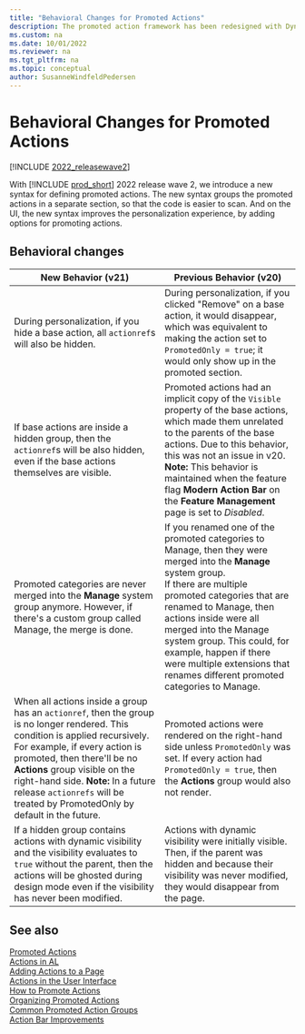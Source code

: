 ```yaml
---
title: "Behavioral Changes for Promoted Actions"
description: The promoted action framework has been redesigned with Dynamics 365 Business Central 2022 release wave 2. 
ms.custom: na
ms.date: 10/01/2022
ms.reviewer: na
ms.tgt_pltfrm: na
ms.topic: conceptual
author: SusanneWindfeldPedersen
--- 
```


# Behavioral Changes for Promoted Actions

[!INCLUDE [2022_releasewave2](../includes/2022_releasewave2.md)]

With [!INCLUDE [prod_short](includes/prod_short.md)] 2022 release wave 2, we introduce a new syntax for defining promoted actions. The new syntax groups the promoted actions in a separate section, so that the code is easier to scan. And on the UI, the new syntax improves the personalization experience, by adding options for promoting actions. 

## Behavioral changes 

|New Behavior (v21)| Previous Behavior (v20)|
|------------------|------------------------|
|During personalization, if you hide a base action, all `actionref`s will also be hidden. | During personalization, if you clicked "Remove" on a base action, it would disappear, which was equivalent to making the action set to `PromotedOnly = true`; it would only show up in the promoted section. |
|If base actions are inside a hidden group, then the `actionref`s will be also hidden, even if the base actions themselves are visible. |Promoted actions had an implicit copy of the `Visible` property of the base actions, which made them unrelated to the parents of the base actions. Due to this behavior, this was not an issue in v20.<br>**Note:** This behavior is maintained when the feature flag **Modern Action Bar** on the **Feature Management** page is set to *Disabled*.  |
| Promoted categories are never merged into the **Manage** system group anymore. However, if there's a custom group called Manage, the merge is done.| If you renamed one of the promoted categories to Manage, then they were merged into the **Manage** system group.<br>If there are multiple promoted categories that are renamed to Manage, then actions inside were all merged into the Manage system group. This could, for example, happen if there were multiple extensions that renames different promoted categories to Manage.|
|When all actions inside a group has an `actionref`, then the group is no longer rendered. This condition is applied recursively. For example, if every action is promoted, then there'll be no **Actions** group visible on the right-hand side. **Note:** In a future release `actionrefs` will be treated by PromotedOnly by default in the future.|Promoted actions were rendered on the right-hand side unless `PromotedOnly` was set. If every action had `PromotedOnly = true`, then the **Actions** group would also not render.|
|If a hidden group contains actions with dynamic visibility and the visibility evaluates to `true` without the parent, then the actions will be ghosted during design mode even if the visibility has never been modified.| Actions with dynamic visibility were initially visible. Then, if the parent was hidden and because their visibility was never modified, they would disappear from the page.|


## See also

[Promoted Actions](devenv-promoted-actions.md)  
[Actions in AL](devenv-actions-overview.md)  
[Adding Actions to a Page](devenv-adding-actions-to-a-page.md)  
[Actions in the User Interface](devenv-actions-user-interface.md)  
[How to Promote Actions](devenv-promoted-actions.md)  
[Organizing Promoted Actions](devenv-organizing-promoted-actions.md)  
[Common Promoted Action Groups](devenv-common-promoted-action-groups.md)  
[Action Bar Improvements](devenv-action-bar-improvements.md)  
